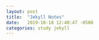 ```yaml
---
layout: post
title:  "Jekyll Notes"
date:   2019-10-18 12:40:47 -0500
categories: study jekyll
---
```

